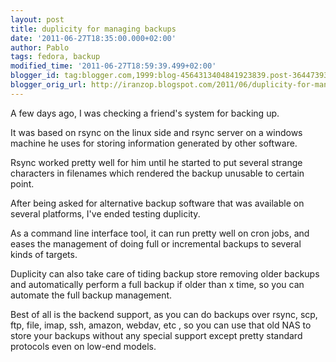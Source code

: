 ```yaml
---
layout: post
title: duplicity for managing backups
date: '2011-06-27T18:35:00.000+02:00'
author: Pablo
tags: fedora, backup
modified_time: '2011-06-27T18:59:39.499+02:00'
blogger_id: tag:blogger.com,1999:blog-4564313404841923839.post-3644739387663146921
blogger_orig_url: http://iranzop.blogspot.com/2011/06/duplicity-for-managing-backups.html
---
```


A few days ago, I was checking a friend's system for backing up.

It was based on rsync on the linux side and rsync server on a windows machine he uses for storing  information generated by other software.

Rsync worked pretty well for him until he started to put several strange characters in filenames which rendered the backup unusable to certain point.

After being asked for alternative backup software that was available on several platforms, I've ended testing duplicity.

As a command line interface tool, it can run pretty well on cron jobs, and eases the management of doing full or incremental backups to several kinds of targets.

Duplicity can also take care of tiding backup store removing older backups and automatically perform a full backup if older than x time, so you can automate the full backup management.

Best of all is the backend support, as you can do backups over rsync, scp, ftp, file, imap, ssh, amazon, webdav, etc , so you can use that old NAS to store your backups without any special support except pretty standard protocols even on low-end models.